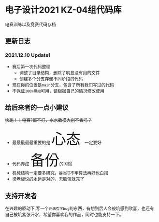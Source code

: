 # 电子设计2021 KZ-04组代码库
电赛训练以及竞赛代码存档
## 更新日志
### 2021.12.10 Update1

* 赛后第一次代码整理
    *  调整了目录结构，删除了明显没有用的文件
    *  创建多个分支存储不同阶段的代码
* 现在你的位置是`main`分支，包含了所有我们写过的代码
* 不保证`100%照搬`可用，请根据自己的情况修改使用

## 给后来者的一点小建议
~~快跑！！电赛?都不打，水水数模大创不香吗？~~
* 最最最最最重要的是 <font size=8>心态 </font>一定要好
* 代码养成 <font size=8>备份</font>的习惯
* 机械结构一定要多研究，`基础`打不牢算法再好也白搭
* 梁老板说的永远是对的，无脑信就完了

## 支持开发者
在兴趣的驱动下,写一个`充满玄学bug`的东西，有想到后人会被坑感到欣喜，也还有自己被坑紧张汗水，希望你喜欢我的作品，同时也能支持一下。

